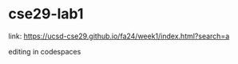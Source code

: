 # cse29-lab1
link: https://ucsd-cse29.github.io/fa24/week1/index.html?search=a

editing in codespaces